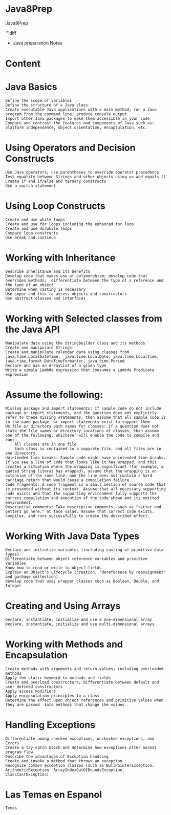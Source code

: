 # Java8Prep
Java8Prep

'''diff
+ Java preparation Notes

<h1> Content </h1>

# Java Basics 

    Define the scope of variables 
    Define the structure of a Java class
    Create executable Java applications with a main method; run a Java program from the command line; produce console output
    Import other Java packages to make them accessible in your code
    Compare and contrast the features and components of Java such as: platform independence, object orientation, encapsulation, etc.

# Using Operators and Decision Constructs 

    Use Java operators; use parentheses to override operator precedence
    Test equality between Strings and other objects using == and equals ()
    Create if and if/else and ternary constructs 
    Use a switch statement 

# Using Loop Constructs 

    Create and use while loops
    Create and use for loops including the enhanced for loop
    Create and use do/while loops
    Compare loop constructs
    Use break and continue  

# Working with Inheritance 

    Describe inheritance and its benefits
    Develop code that makes use of polymorphism; develop code that overrides methods;  differentiate between the type of a reference and the type of an object
    Determine when casting is necessary
    Use super and this to access objects and constructors
    Use abstract classes and interfaces

# Working with Selected classes from the Java API 

    Manipulate data using the StringBuilder class and its methods
    Create and manipulate Strings
    Create and manipulate calendar data using classes from java.time.LocalDateTime,  java.time.LocalDate, java.time.LocalTime, java.time.format.DateTimeFormatter, java.time.Period
    Declare and use an ArrayList of a given type 
    Write a simple Lambda expression that consumes a Lambda Predicate expression

# Assume the following:

    Missing package and import statements: If sample code do not include package or import statements, and the question does not explicitly refer to these missing statements, then assume that all sample code is in the same package, or import statements exist to support them.
    No file or directory path names for classes: If a question does not state the file names or directory locations of classes, then assume one of the following, whichever will enable the code to compile and run:
        All classes are in one file
        Each class is contained in a separate file, and all files are in one directory
    Unintended line breaks: Sample code might have unintended line breaks. If you see a line of code that looks like it has wrapped, and this creates a situation where the wrapping is significant (for example, a quoted String literal has wrapped), assume that the wrapping is an extension of the same line, and the line does not contain a hard carriage return that would cause a compilation failure.
    Code fragments: A code fragment is a small section of source code that is presented without its context. Assume that all necessary supporting code exists and that the supporting environment fully supports the correct compilation and execution of the code shown and its omitted environment.
    Descriptive comments: Take descriptive comments, such as "setter and getters go here," at face value. Assume that correct code exists, compiles, and runs successfully to create the described effect.

# Working With Java Data Types 

    Declare and initialize variables (including casting of primitive data types)
    Differentiate between object reference variables and primitive variables
    Know how to read or write to object fields
    Explain an Object's Lifecycle (creation, "dereference by reassignment" and garbage collection)
    Develop code that uses wrapper classes such as Boolean, Double, and Integer  

# Creating and Using Arrays 

    Declare, instantiate, initialize and use a one-dimensional array
    Declare, instantiate, initialize and use multi-dimensional arrays

# Working with Methods and Encapsulation 

    Create methods with arguments and return values; including overloaded methods
    Apply the static keyword to methods and fields  
    Create and overload constructors; differentiate between default and user defined constructors
    Apply access modifiers
    Apply encapsulation principles to a class
    Determine the effect upon object references and primitive values when they are passed  into methods that change the values

# Handling Exceptions 

    Differentiate among checked exceptions, unchecked exceptions, and Errors
    Create a try-catch block and determine how exceptions alter normal program flow
    Describe the advantages of Exception handling 
    Create and invoke a method that throws an exception
    Recognize common exception classes (such as NullPointerException, ArithmeticException, ArrayIndexOutOfBoundsException, ClassCastException)

# Las Temas en Espanol

    Temas

